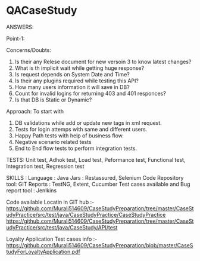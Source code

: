# QACaseStudy

ANSWERS:

Point-1:

Concerns/Doubts: 
1.	Is their any Relese document for new versoin 3 to know latest changes?
2.	What is th implicit wait while getting huge response?
3.  Is request depends on System Date and Time?
4.  Is their any plugins required while testing this API?
5.  How many users information it will save in DB?
6.	Count for invalid logins for returning 403 and 401 responces?
7.  Is that DB is Static or Dynamic?

Approach: 
	To start with
1.	DB validations while add or update new tags in xml request.
2.	Tests for login attemps with same and different users. 
3.	Happy Path tests with help of business flow.
4.	Negative scenario related tests
5.	End to End flow tests to perform integration tests.

TESTS: 
Unit test, Adhok test, Load test, Peformance test, Functional test, Integration test, Regression test

SKILLS :
Language : Java
Jars : Restassured, Selenium
Code Repository tool: GIT
Reports : TestNG, Extent, Cucumber
Test cases available and Bug report tool : Jenlkins



Code available Locatin in GIT hub :-
https://github.com/Murali514609/CaseStudyPreparation/tree/master/CaseStudyPractice/src/test/java/CaseStudyPractice/CaseStudyPractice
https://github.com/Murali514609/CaseStudyPreparation/tree/master/CaseStudyPractice/src/test/java/CaseStudy/API/test


Loyalty Application Test cases info :-
https://github.com/Murali514609/CaseStudyPreparation/blob/master/CaseStudyForLoyaltyApplication.pdf
